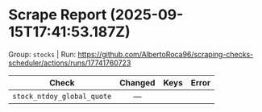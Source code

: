 # Scrape Report (2025-09-15T17:41:53.187Z)

Group: `stocks`  |  Run: https://github.com/AlbertoRoca96/scraping-checks-scheduler/actions/runs/17741760723

| Check | Changed | Keys | Error |
|---|:---:|:--|:--|
| `stock_ntdoy_global_quote` | — |  |  |
